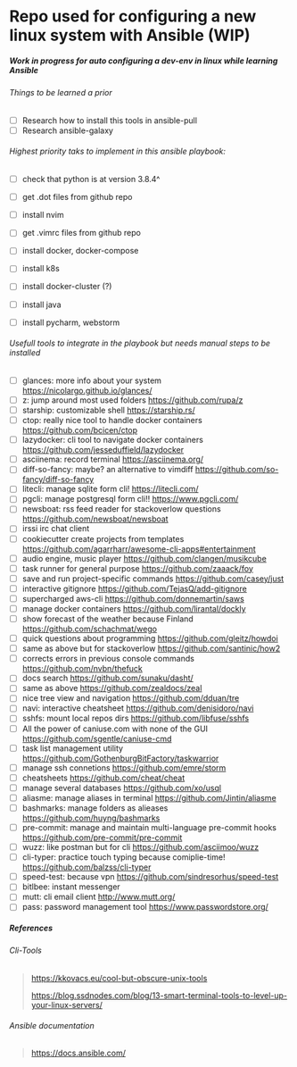 # Repo used for configuring a new linux system with Ansible (WIP)

##### Work in progress for auto configuring a dev-env in linux while learning Ansible 

###### Things to be learned a prior
- [ ] Research how to install this tools in ansible-pull
- [ ] Research ansible-galaxy 

###### Highest priority taks to implement in this ansible playbook:
- [ ] check that python is at version 3.8.4^
- [ ] get .dot files from github repo
- [ ] install nvim
- [ ] get .vimrc files from github repo
- [ ] install docker, docker-compose
- [ ] install k8s
- [ ] install docker-cluster (?)
- [ ] install java
- [ ] install pycharm, webstorm


###### Usefull tools to integrate in the playbook but needs manual steps to be installed
- [ ] glances: more info about your system https://nicolargo.github.io/glances/
- [ ] z: jump around most used folders https://github.com/rupa/z
- [ ] starship: customizable shell https://starship.rs/
- [ ] ctop: really nice tool to handle docker containers https://github.com/bcicen/ctop
- [ ] lazydocker: cli tool to navigate docker containers https://github.com/jesseduffield/lazydocker
- [ ] asciinema: record terminal https://asciinema.org/
- [ ] diff-so-fancy: maybe? an alternative to vimdiff https://github.com/so-fancy/diff-so-fancy
- [ ] litecli: manage sqlite form cli! https://litecli.com/
- [ ] pgcli: manage postgresql form cli!!  https://www.pgcli.com/
- [ ] newsboat: rss feed reader for stackoverlow questions https://github.com/newsboat/newsboat
- [ ] irssi irc chat client
- [ ] cookiecutter create projects from templates https://github.com/agarrharr/awesome-cli-apps#entertainment 
- [ ] audio engine, music player https://github.com/clangen/musikcube
- [ ] task runner for general purpose https://github.com/zaaack/foy
- [ ] save and run project-specific commands https://github.com/casey/just
- [ ] interactive gitignore https://github.com/TejasQ/add-gitignore
- [ ] supercharged aws-cli https://github.com/donnemartin/saws
- [ ] manage docker containers https://github.com/lirantal/dockly
- [ ] show forecast of the weather because Finland https://github.com/schachmat/wego
- [ ] quick questions about programming https://github.com/gleitz/howdoi
- [ ] same as above but for stackoverlow https://github.com/santinic/how2
- [ ] corrects errors in previous console commands https://github.com/nvbn/thefuck
- [ ] docs search https://github.com/sunaku/dasht/
- [ ] same as above https://github.com/zealdocs/zeal
- [ ] nice tree view and navigation https://github.com/dduan/tre
- [ ] navi: interactive cheatsheet https://github.com/denisidoro/navi
- [ ] sshfs: mount local repos dirs https://github.com/libfuse/sshfs
- [ ] All the power of caniuse.com with none of the GUI https://github.com/sgentle/caniuse-cmd
- [ ] task list management utility https://github.com/GothenburgBitFactory/taskwarrior
- [ ] manage ssh connetions https://github.com/emre/storm
- [ ] cheatsheets https://github.com/cheat/cheat
- [ ] manage several databases https://github.com/xo/usql
- [ ] aliasme: manage aliases in terminal https://github.com/Jintin/aliasme
- [ ] bashmarks: manage folders as alieases https://github.com/huyng/bashmarks
- [ ] pre-commit: manage and maintain multi-language pre-commit hooks https://github.com/pre-commit/pre-commit
- [ ] wuzz: like postman but for cli https://github.com/asciimoo/wuzz
- [ ] cli-typer: practice touch typing because comiplie-time! https://github.com/balzss/cli-typer
- [ ] speed-test: because vpn https://github.com/sindresorhus/speed-test
- [ ] bitlbee: instant messenger 
- [ ] mutt: cli email client http://www.mutt.org/
- [ ] pass: password management tool https://www.passwordstore.org/ 

##### References
###### Cli-Tools
> https://kkovacs.eu/cool-but-obscure-unix-tools
> 
> https://blog.ssdnodes.com/blog/13-smart-terminal-tools-to-level-up-your-linux-servers/ 

###### Ansible documentation
> https://docs.ansible.com/
